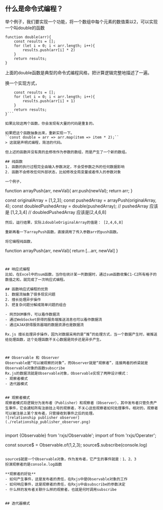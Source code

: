 ## 什么是命令式编程？
举个例子，我们要实现一个功能，将一个数组中每个元素的数值乘以2，可以实现一个叫double的函数

````
function double(arr){
    const results = [];
    for (let i = 0; i < arr.length; i++){
        results.push(arr[i] * 2)
    }
    return results;
}
````

上面的double函数是典型的命令式编程风格，把计算逻辑完整地描述了一遍。

换一个实现方式，
```function addOne(arr){
    const results = [];
    for (let i = 0; i < arr.length; i++){
        results.push(arr[i] + 1)
    }
    return results;
}```

如果比较这两个函数，你会发现有大量的代码是重复的。

如果把这个函数抽象出来，重新实现一下。
``const double = arr => arr.map(item => item * 2);``
> 这就是声明式编程，简洁的代码。

但上述的函数并没有真的去修改作为参数的数组，而是产生了一个新的数组。

## 纯函数
1. 函数的执行过程完全由输入参数决定，不会受参数之外的任何数据影响
2. 函数不会修改任何外部状态，比如修改全局变量或者传入的参数对象

一个例子，
```
function arrayPush(arr, newVal){
    arr.push(newVal);
    return arr;
}

const originalArray = [1,2,3];
const pushedArray = arrayPush(originalArray, 4);
const doubledPushedArray = double(pushedArray);
// pushedArray 应该是 [1,2,3,4]
// doubledPushedArray 应该是[2,4,6,8]
```
然后，运行结果，实际上doubleOriginalArray的值是： [2,4,6,8]

重新再看一下arrayPush函数，直接调用了传入参数arr的push函数。

将它编程纯函数，
```
function arrayPush(arr, newVal){
    return [...arr, newVal]
}
```


## 响应式编程
比如，在Excel中的sum函数，当你在统计某一列数据时，通过sum函数收集C1-C2所有格子的数值之和，就完成了一次响应式编程。

## 函数响应式编程的优势
1. 数据流抽象了很多现实问题
2. 擅长处理异步操作
3. 把复杂问题分解成简单问题的组合

- 网页DOM事件，可以看作数据流
- 通过WebSocket获得的服务端推送消息也可以看作数据流
- 通过AJAX获得服务器端的数据资源也是数据流

Rx.js 擅长处理异步操作，因为对数据采用的是“推”的处理方式，当一个数据产生时，被推送给处理函数，这个处理函数不关心数据是同步还是异步产生。



## Observable 和 Observer
Observable是“可以被观察的对象”，而Observer就是“观察者”，连接两者的桥梁就是Observable对象的函数subscribe
Rx.js的数据流就是Observable对象，Observable实现了两种设计模式：
- 观察者模式
- 迭代器模式


## 观察者模式
观察者模式将逻辑分为发布者（Publisher）和观察者（Observer），其中发布者只管负责产生事件，它会通知所有注册挂上号的观察者，不关心这些观察者如何处理事件。相对的，观察者可以被注册上某个发布者，只管接收到事件之后的处理。
![relationship publisher observer](./relationship_publisher_observer.png)


```
import {Observable} from 'rxjs/Observable';
import of from 'rxjs/Operater';

const source$ = Observable.of(1,2,3);
source$.subscribe(console.log)
```

source$就是一个Observable对象，作为发布者，它产生的事件就是：1、2、3
扮演观察者的是console.log函数

**观察者的好处**
- 如何产生事件，这是发布者的责任，在Rxjs中是Observable对象的工作
- 如何响应事件，这是观察者的责任，在Rxjs中由subscribe的参数决定
- 什么样的发布者关联什么样的观察者，也就是何时调用subscribe


## 迭代器模式
